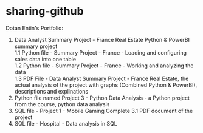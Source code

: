 # sharing-github
Dotan Entin's Portfolio:
1. Data Analyst Summary Project - France Real Estate Python & PowerBI summary project <br>
  1.1 Python file - Summary Project - France - Loading and configuring sales data into one table<br>
  1.2 Python file - Summary Project - France - Working and analyzing the data<br>
  1.3 PDF File - Data Analyst Summary Project - France Real Estate, the actual analysis of the project with graphs (Combined Python & PowerBI), descriptions and explinations
2. Python file named Project 3 - Python Data Analysis - a Python project from the course, python data analysis
3. SQL file - Project 1 - Mobile Gaming Complete
  3.1 PDF document of the project
4. SQL file - Hospital - Data analysis in SQL
